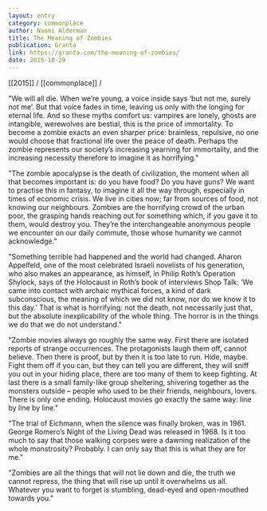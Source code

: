 ```yaml
---
layout: entry
category: commonplace
author: Naomi Alderman
title: The Meaning of Zombies
publication: Granta
link: https://granta.com/the-meaning-of-zombies/
date: 2015-10-29
---
```


[[2015]] / [[commonplace]] / 

"We will all die. When we’re young, a voice inside says ‘but not me, surely not me’. But that voice fades in time, leaving us only with the longing for eternal life. And so these myths comfort us: vampires are lonely, ghosts are intangible, werewolves are bestial, this is the price of immortality. To become a zombie exacts an even sharper price: brainless, repulsive, no one would choose that fractional life over the peace of death. Perhaps the zombie represents our society’s increasing yearning for immortality, and the increasing necessity therefore to imagine it as horrifying."
 
"The zombie apocalypse is the death of civilization, the moment when all that becomes important is: do you have food? Do you have guns? We want to practise this in fantasy, to imagine it all the way through, especially in times of economic crisis. We live in cities now; far from sources of food, not knowing our neighbours. Zombies are the horrifying crowd of the urban poor, the grasping hands reaching out for something which, if you gave it to them, would destroy you. They’re the interchangeable anonymous people we encounter on our daily commute, those whose humanity we cannot acknowledge."

"Something terrible had happened and the world had changed. Aharon Appelfeld, one of the most celebrated Israeli novelists of his generation, who also makes an appearance, as himself, in Philip Roth’s Operation Shylock, says of the Holocaust in Roth’s book of interviews Shop Talk: ‘We came into contact with archaic mythical forces, a kind of dark subconscious, the meaning of which we did not know, nor do we know it to this day.’ That is what is horrifying: not the death, not necessarily just that, but the absolute inexplicability of the whole thing. The horror is in the things we do that we do not understand."

"Zombie movies always go roughly the same way. First there are isolated reports of strange occurrences. The protagonists laugh them off, cannot believe. Then there is proof, but by then it is too late to run. Hide, maybe. Fight them off if you can, but they can tell you are different, they will sniff you out in your hiding place, there are too many of them to keep fighting. At last there is a small family-like group sheltering, shivering together as the monsters outside – people who used to be their friends, neighbours, lovers. There is only one ending. Holocaust movies go exactly the same way: line by line by line."

"The trial of Eichmann, when the silence was finally broken, was in 1961. George Romero’s Night of the Living Dead was released in 1968. Is it too much to say that those walking corpses were a dawning realization of the whole monstrosity? Probably. I can only say that this is what they are for me."

"Zombies are all the things that will not lie down and die, the truth we cannot repress, the thing that will rise up until it overwhelms us all. Whatever you want to forget is stumbling, dead-eyed and open-mouthed towards you."